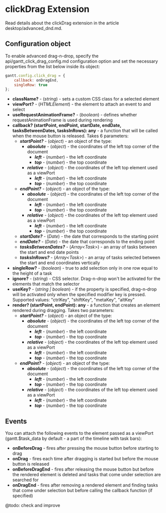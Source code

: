 clickDrag Extension
======================

Read details about the clickDrag extension in the article desktop/advanced_dnd.md.

Configuration object
------------------

To enable advanced drag-n-drop, specify the api/gantt_click_drag_config.md configuration option and set the necessary properties from the list below inside its object: 

~~~js
gantt.config.click_drag = {
	callback: onDragEnd,
	singleRow: true
};
~~~

- <span class=subproperty>**className?**</span> -  (*string*) - sets a custom CSS class for a selected element
- <span class=subproperty>**viewPort?**</span> - (*HTMLElement*) - the element to attach an event to and select
- <span class=subproperty>**useRequestAnimationFrame?**</span> - (*boolean*) - defines whether requestAnimationFrame is used during rendering
- <span class=submethod>**callback? (startPoint, endPoint, startDate, endDate, tasksBetweenDates, tasksInRows): any**</span> - a function that will be called when the mouse button is released. Takes 6 parameters:
    - **_startPoint?_** - (*object*) - an object of the type:
        - **_absolute_** - (*object*) - the coordinates of the left top corner of the document
            - **_left_** - (*number*) - the left coordinate
            - **_top_** - (*number*) - the top coordinate
        - **_relative_** - (*object*) - the coordinates of the left top element used as a viewPort 
            - **_left_** - (*number*) - the left coordinate
            - **_top_** - (*number*) - the top coordinate
    - **_endPoint?_** - (*object*) - an object of the type:
        - **_absolute_** - (*object*) - the coordinates of the left top corner of the document
            - **_left_** - (*number*) - the left coordinate
            - **_top_** - (*number*) - the top coordinate
        - **_relative_** - (*object*) - the coordinates of the left top element used as a viewPort 
            - **_left_** - (*number*) - the left coordinate
            - **_top_** - (*number*) - the top coordinate
    - **_startDate?_** - (*Date*) - the date that corresponds to the starting point
    - **_endDate?_** - (*Date*) - the date that corresponds to the ending point
    - **_tasksBetweenDates?_** - (*Array&lt;Task&gt;*) - an array of tasks between the start and end date points
    - **_tasksInRows?_** - (*Array&lt;Task&gt;*) - an array of tasks selected between the start and end coordinates vertically
- <span class=subproperty>**singleRow?**</span> - (*boolean*) - true to add selection only in one row equal to the height of a task
- <span class=subproperty>**ignore?**</span> - (*string*) - CSS selector. Drag-n-drop won't be activated for the elements that match the selector
- <span class=subproperty>**useKey?**</span> - (*string | boolean*) - if the property is specified, drag-n-drop will be activated only when the specified modifier key is pressed. Supported values: "ctrlKey", "shiftKey", "metaKey", "altKey"
- <span class=submethod>**render? (startPoint, endPoint): any**</span> - a function that creates an element rendered during dragging. Takes two parameters: 
    - **_startPoint?_** - (*object*) - an object of the type:
        - **_absolute_** - (*object*) - the coordinates of the left top corner of the document
            - **_left_** - (*number*) - the left coordinate
            - **_top_** - (*number*) - the top coordinate
        - **_relative_** - (*object*) - the coordinates of the left top element used as a viewPort 
            - **_left_** - (*number*) - the left coordinate
            - **_top_** - (*number*) - the top coordinate
    - **_endPoint?_** - (*object*) - an object of the type:
        - **_absolute_** - (*object*) - the coordinates of the left top corner of the document
            - **_left_** - (*number*) - the left coordinate
            - **_top_** - (*number*) - the top coordinate
        - **_relative_** - (*object*) - the coordinates of the left top element used as a viewPort 
            - **_left_** - (*number*) - the left coordinate
            - **_top_** - (*number*) - the top coordinate


Events
-----------

You can attach the following events to the element passed as a viewPort (gantt.$task_data by default - a part of the timeline with task bars):

- **onBeforeDrag** - fires after pressing the mouse button before starting to drag
- **onDrag** - fires each time after dragging is started but before the mouse button is released
- **onBeforeDragEnd** - fires after releasing the mouse button but before the rendered element is deleted and tasks that come under selection are searched for
- **onDragEnd** - fires after removing a rendered element and finding tasks that come under selection but before calling the callback function (if specified)

@todo: check and improve